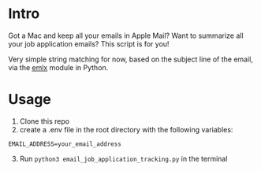 # Intro
Got a Mac and keep all your emails in Apple Mail? Want to summarize all your job application emails? This script is for you!

Very simple string matching for now, based on the subject line of the email, via the [emlx](https://github.com/mikez/emlx) module in Python.

# Usage
1. Clone this repo
2. create a .env file in the root directory with the following variables:
```
EMAIL_ADDRESS=your_email_address
```
3. Run `python3 email_job_application_tracking.py` in the terminal
